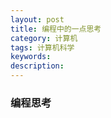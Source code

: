 ```yaml
---
layout: post
title: 编程中的一点思考
category: 计算机
tags: 计算机科学
keywords: 
description: 
---
```


<h3>编程思考</h3>
<h5></h5>